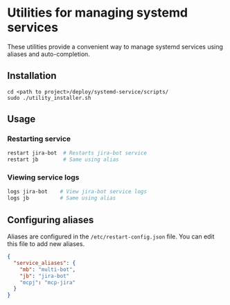 # Utilities for managing systemd services

These utilities provide a convenient way to manage systemd services using aliases and auto-completion.

## Installation

```shell
cd <path to project>/deploy/systemd-service/scripts/
sudo ./utility_installer.sh
```

## Usage

### Restarting service
```bash
restart jira-bot  # Restarts jira-bot service
restart jb        # Same using alias
```

### Viewing service logs
```bash
logs jira-bot    # View jira-bot service logs
logs jb          # Same using alias
```

## Configuring aliases

Aliases are configured in the `/etc/restart-config.json` file. You can edit this file to add new aliases.

```json
{
  "service_aliases": {
    "mb": "multi-bot",
    "jb": "jira-bot"
    "mcpj": "mcp-jira"
  }
}
```
